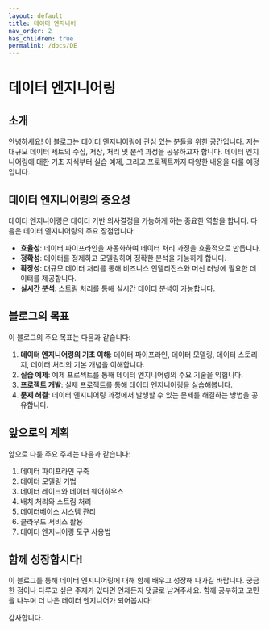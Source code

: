 ```yaml
---
layout: default
title: 데이터 엔지니어
nav_order: 2
has_children: true
permalink: /docs/DE
---
```


# 데이터 엔지니어링

## 소개

안녕하세요! 이 블로그는 데이터 엔지니어링에 관심 있는 분들을 위한 공간입니다. 저는 대규모 데이터 세트의 수집, 저장, 처리 및 분석 과정을 공유하고자 합니다. 데이터 엔지니어링에 대한 기초 지식부터 실습 예제, 그리고 프로젝트까지 다양한 내용을 다룰 예정입니다.

## 데이터 엔지니어링의 중요성

데이터 엔지니어링은 데이터 기반 의사결정을 가능하게 하는 중요한 역할을 합니다. 다음은 데이터 엔지니어링의 주요 장점입니다:

- **효율성**: 데이터 파이프라인을 자동화하여 데이터 처리 과정을 효율적으로 만듭니다.
- **정확성**: 데이터를 정제하고 모델링하여 정확한 분석을 가능하게 합니다.
- **확장성**: 대규모 데이터 처리를 통해 비즈니스 인텔리전스와 머신 러닝에 필요한 데이터를 제공합니다.
- **실시간 분석**: 스트림 처리를 통해 실시간 데이터 분석이 가능합니다.

## 블로그의 목표

이 블로그의 주요 목표는 다음과 같습니다:

1. **데이터 엔지니어링의 기초 이해**: 데이터 파이프라인, 데이터 모델링, 데이터 스토리지, 데이터 처리의 기본 개념을 이해합니다.
2. **실습 예제**: 예제 프로젝트를 통해 데이터 엔지니어링의 주요 기술을 익힙니다.
3. **프로젝트 개발**: 실제 프로젝트를 통해 데이터 엔지니어링을 실습해봅니다.
4. **문제 해결**: 데이터 엔지니어링 과정에서 발생할 수 있는 문제를 해결하는 방법을 공유합니다.

## 앞으로의 계획

앞으로 다룰 주요 주제는 다음과 같습니다:

1. 데이터 파이프라인 구축
2. 데이터 모델링 기법
3. 데이터 레이크와 데이터 웨어하우스
4. 배치 처리와 스트림 처리
5. 데이터베이스 시스템 관리
6. 클라우드 서비스 활용
7. 데이터 엔지니어링 도구 사용법

## 함께 성장합시다!

이 블로그를 통해 데이터 엔지니어링에 대해 함께 배우고 성장해 나가길 바랍니다. 궁금한 점이나 다루고 싶은 주제가 있다면 언제든지 댓글로 남겨주세요. 함께 공부하고 고민을 나누며 더 나은 데이터 엔지니어가 되어봅시다!

감사합니다.
